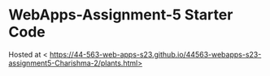 # WebApps-Assignment-5 Starter Code
Hosted at < https://44-563-web-apps-s23.github.io/44563-webapps-s23-assignment5-Charishma-2/plants.html>